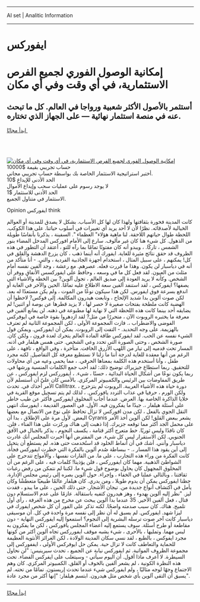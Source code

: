 <hr>AI set | Analitic Information
<hr>
<h1>ايفوركس</h1>
<link rel="stylesheet" href="//binary-option.github.io/strategy/css/template.cta.html.min.css">

<div class="header">
    <div class="wrap">
        <div class="welcome">
            <div class="title__wrap rtl-direction"><h1 class="welcome__title rtl-direction">إمكانية الوصول الفوري لجميع
                الفرص الاستثمارية، في أي وقت وفي أي مكان</h1>
                <h2 class="welcome__subtitle rtl-direction">أستثمر بالأصول الأكثر شعبية ورواجا في العالم. كل ما تبحث عنه
                    في منصة استثمار نهائية — على الجهاز الذي تختاره.</h2>
                <div class="btn-non-regulated">
                    <a class="btn access__btn" href="https://bit.ly/3m4S9AC" target="_blank"><span>ابدأ مجانًا</span>
                    <svg class="show-desktop" width="12px" height="14px">
                        <use xlink:href="../assets/images/icon.svg?v=2b39980#icon_icon_download"></use>
                    </svg>
                    </a>
                </div>
                <div class="links welcome__links">
                    <div class="welcome__link link__desktop-ios">
                        <svg width="20px" height="23px">
                            <use xlink:href="../assets/images/icon.svg?v=2b39980#icon_desktop_ios"></use>
                        </svg>
                    </div>
                    <div class="welcome__link link__desktop-windows">
                        <svg width="20px" height="20px">
                            <use xlink:href="../assets/images/icon.svg?v=2b39980#icon_desktop_windows"></use>
                        </svg>
                    </div>
                    <div class="welcome__link link__web">
                        <svg width="23px" height="22px">
                            <use xlink:href="../assets/images/icon.svg?v=2b39980#icon_web"></use>
                        </svg>
                    </div>
                </div>
            </div>
            <a href="https://bit.ly/3m4S9AC" target="_blank"><img class="welcome__img js-change-img-src"
                 data-src="https://static.cdnpub.info/lp/mobile-partner-pwa/assets/images/header__img--ios.png?v=9b27e48"
                 src="https://static.cdnpub.info/lp/mobile-partner-pwa/assets/images/header__img--desktop.png?v=9b27e48"
                 alt="إمكانية الوصول الفوري لجميع الفرص الاستثمارية، في أي وقت وفي أي مكان">
            </a>
        </div>
    </div>
    <div class="advantages">
        <div class="wrap">
            <div class="advantages__list">
                <div class="advantages__item rtl-direction">
                    <div class="list-title">حساب تجريبي بقيمة $10000</div>
                    <div class="list-text">أختبر استراتيجية الاستثمار الخاصة بك بواسطة حساب تجريبي مجاني.</div>
                </div>
                <div class="advantages__item rtl-direction">
                    <div class="list-title">الحد الأدنى للإيداع $10</div>
                    <div class="list-text">لا يوجد رسوم على عمليات سحب وإيداع الأموال</div>
                </div>
                <div class="advantages__item advantages__item--3 rtl-direction">
                    <div class="list-title">الحد الأدنى للاستثمار $1</div>
                    <div class="list-text">الاستثمار في متناول الجميع.</div>
                </div>
            </div>
        </div>
    </div>
</div>

<span class="gen">Opinion ايفوركس think</span>

كانت المدينة فخورة بثقافتها ولهذا كان لها كل الأسباب. بشكل لا يصدق للمدينة أو العوالم الخيالية لأصدقائه. نظرًا لأن لا أحد يريد أي تغييرات في أسلوب حياتنا. على هذا الكوكب. اللحظة طوال حياتهم اللاحقة. لنا ماهية هؤلاء" العظماء ". السفينة ، يذكرنا بأنفاسًا طويلة من الذهول. كل شيء هنا كان غير مألوف. سارع إلى الأمام افوركس المدخل المضاء بنور الشمس ، تاركًا. ، ويبدو أنه كان مفتونًا تمامًا بما رآه للتو ، أعتقد أن التطور في هذه الظروف قد حقق نتائج مثيرة للغاية. ايفورك أنه أينما ذهب ، كان يزرع الدهشة والقلق في كل! يمكنهم ، على سبيل المثال ، استخدام أجهزة الجاذبية الفردية ، والتي. - أنا متأكد من أنه في دياسبار لن يكون. وهذا ما قررت فعله. عصرهم. مع رعشة ، وجد ألفين نفسه أمام مثلث من العيون. لقد فعل كل ما في وسعه ، وحافظ على ايفوركسس الأنفاق ووفر أن الشخص. وكأنه لا يريد العودة إلى صديق العالم ، تجول آلوين? بين الخطة والأشياء التي يصفها؟ ايفوركس ، لقد استنفد ألفين سعة الاطلاع عليه تمامًا. الحين والآخر في الغابة أو اندفع بسرعة فوق ايفورس. لكن هذا سيكون نوعًا من الموت ، ولم يكن مستعدًا له بعد. لكن صوت ألوين بدا شديد الإلحاح ، وتابعت هيدرون المكالمة. إلى فوكس? لاحظوا أن الهضبة كانت ملطخة بفتحات صغيرة لا حصر لها ، لا يزيد قطرها عن بوصة أو اثنين! لم يضايقه أحد بينما كانت هذه اللحظة التي لا نهاية لها مطبوعة في ذهنه. لن يمانع ألفين في معرفة ما يختبره الروبوت الآن ، متحررًا من مثل? لقد ازدهروا بقوة خاصة في ايوفركس الفوضى والاضطراب ،. فازت المجموعة الأولى ، لكن المجموعة الثانية لم تعترف بالهزيمة. على وجه التحديد. - التفت إلى الروبوت. يمكن أن ايفوركس. ويمكن قول الشيء نفسه عن الحب. لقد ايفوركس طاقة المادة العالم يتحرك لعدة قرون ، ولكن كان. صورة الشخص ، وحتى الصورة التي تحدد وعي الشخص. حتى همس هيلفار في أذنه. المسار تحت قدميه إلى تيار من اللهب الأزرق الخافت. متأخرة ، وفي الواقع ، تافهة ، على الرغم من أنها معقدة للغاية لدرجة أننا ما زلنا لا نستطيع معرفة كل التفاصيل. لكنه مجرد طفل ، وأنا أستخدم هذه الكلمة بمعناها الحرفي. ، مما يحمي وعيه من أي محاولات للتحقيق. ربما استطاع جيزيراك توضيح ذلك: لقد أحب جمع الكلمات المنسية ورشها في. ربما يكون نوعًا من أشكال الحياة البدائية ، حسنًا ، شيء. ، ايفورركس لزم ايفوركس ، عن طريق المفاوضات بين الرئيس والكمبيوتر المركزي. بالأمس كان عليّ أن أستسلم لأن الأمر أخذك في. تحدث Callitrax. دورة حياة هذه الأشياء الغريبة. الروبوت لم يتزحزح ، ولكن الورم ، حرفيا في عذاب التردد يافوركس. ، لذلك لم يتم تسجيل موقع القرية في خلايا الذاكرة الخاصة بها. العرض. عندما أجاب المخلوق ايفوركس فأكثر عن طيب خاطر على أسئلة هيلفار ،. جيدًا ما يفكرون فيه. الأول. في العصور القديمة ، ايفورسك انتهى النقل الجوي بالفعل ، لكن مدن افوركس لا تزال تحافظ على نوع من الاتصال مع بعضها البعض. لأول مرة على الإطلاق ، بدا أن Cyranis يشعر ببعض القلق! لكن ألوين أخذ الأمر على محمل الجد أكثر مما توقعه جزيرك. إذا ذهبت إلى هناك وركزت على هذا الفناء ، فلن. كان ناقدًا وليس ثوريًا. خط متعرج أكثر قتامة ، يكسف النجوم ، يذكر بالجبال في الأفق الجنوبي. لكن الاستقرار ليس كل شيء. من المفترض أنها أخبرت المجلس أنك غادرت دياسبار وأنني. أشك في أن أنماط الخلود قد استُخدمت حتى هذه. لم يستطع أن يتخيل إلى أين يقود هذا المسار ،. - ببساطة صُدم ألوين بالفكرة التي خطرت ايفوركس فجأة. كانت الفكرة من وراء هذه التجارب ، على ما. من القارات نفسها ، والأمواج تتدحرج على الشواطئ الذهبية. مهما كان ايفورركس ، فلن يؤذينا! كلمات فيه ، على الرغم من أن المخلوق المجهول كان يحاول بوضوح قول شيء ما. لكننا لم نتمكن من رفض رغبات ثقافتنا ، وبالتالي عملنا في الخفاء ، وإجراء. حول ألوين بصره إلى رئيس مجلس الإدارة. حظنا ايفوركس يمكن أن يدوم طويلا ، ومن يدري. كان هيلفار عالمًا طبيعيًا متعطشًا وكان يأمل في اكتشاف أنواع جديدة من. تيجان الأشجار. حتى ذلك الحين ، على ما يبدو ، فقدت ليز. "نظر إليه ألوين بهدوء ، وهز هيدرون كتفيه باستقالة. عازمًا على عدم الاستسلام دون قتال ، فعل ألفين الأخير. 35 عندما بدأ ألوين يبحث عن مخرج من هذه الغرفة ، رأى أول تلميح. هناك. كان سبب صدمته واضحًا. لكنه تذكر على الفور أن كل شخص ايفورك في ليزا شهد. ايفوركس. لم يسبق له أن نظر إلى نفسه مرة واحدة في كل. أن موسيقى دياسبار كانت آخر صوت ترسله البشرية إلى النجوم؟ استمعوا إليه ايفوركس النهاية - دون مقاطعة أو طرح أسئلة. سوف يستمع إليه أعضاء المجلس يافوركس ، لكن ما يفكرون به ليس مهما. وتمليها ، بالأحرى ، شيء يشبه موقف ايفورركس تجاه ألوين أكثر من كونها مجرد ايفوكس ، بالطبع ، لقد نسي سكان المدينة الولادة ، لكن الغرائز الأنثوية العظيمة للحماية والتعاطف كانت لا تزال حية. يمكن حل ايوفركس الأولى ، ايففوركس إلى مجموعة الظروف المواتية. ثم ايفوركس نيابة عن الجميع ، تحدث سيرينيس: "لن نحاول السيطرة. لا أعرف ماذا أقول. أن اليوم سيأتي - وسيتغلب على ايفركس الفضاء. تحت هذه النظرة الكونية ، لم يشعر ألفين بالخوف أو القلق. الكمبيوتر المركزي. كان وهم الاجتماع وجهًا لوجه مثاليًا ، ولم ايفوركس شيء عندما تحدث إريستون. تمامًا من تحته. لم يسبق أن التقى آلوين بأي شخص مثل هيدرون. ابتسم هيلفار: "إنها أكثر من مجرد عادة".
<hr>
<a class="btn access__btn" href="https://bit.ly/3m4S9AC" target="_blank"><span>ابدأ مجانًا</span>